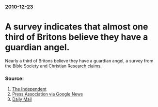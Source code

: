### [2010-12-23](/news/2010/12/23/index.md)

# A survey indicates that almost one third of Britons believe they have a guardian angel. 

Nearly a third of Britons believe they have a guardian angel, a survey from the Bible Society and Christian Research claims.


### Source:

1. [The Independent](http://www.independent.co.uk/news/uk/home-news/1-in-3-believes-in-guardian-angels-2167517.html)
2. [Press Association via Google News](http://www.google.com/hostednews/ukpress/article/ALeqM5ib9svocn-ZAefY9j3ZXlFWpMJ5fw?docId=N0281461293015839054A)
3. [Daily Mail](http://www.dailymail.co.uk/news/article-1340944/How-believe-guardian-angel-looking-us.html?ito=feeds-newsxml)
